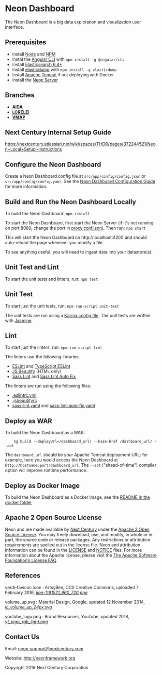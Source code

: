 # Neon Dashboard

The Neon Dashboard is a big data exploration and visualization user interface.

## Prerequisites

* Install [Node](https://nodejs.org/en/) and [NPM](https://www.npmjs.com/)
* Instal the [Angular CLI](https://github.com/angular/angular-cli) with `npm install -g @angular/cli`
* Install [Elasticsearch 6.4+](https://www.elastic.co/products/elasticsearch)
* Install [elasticdump](https://www.npmjs.com/package/elasticdump) with `npm install -g elasticdump`
* Install [Apache Tomcat](http://tomcat.apache.org/) if not deploying with Docker
* Install the [Neon Server](https://github.com/NextCenturyCorporation/neon-server)

## Branches

* [**AIDA**](https://github.com/NextCenturyCorporation/neon-dash-internal/tree/verdi-master/)
* [**LORELEI**](https://github.com/NextCenturyCorporation/neon-dash-internal/tree/lorelei-master/)
* [**VMAP**](https://github.com/NextCenturyCorporation/neon-dash-internal/tree/vmap-master/)

## Next Century Internal Setup Guide

https://nextcentury.atlassian.net/wiki/spaces/THOR/pages/372244521/Neon+Local+Setup+Instructions

## Configure the Neon Dashboard

Create a Neon Dashboard config file at `src/app/config/config.json` or `src/app/config/config.yaml`.  See the [Neon Dashboard Configuration Guide](./DASHBOARD_CONFIGURATION_GUIDE.md) for more information.

## Build and Run the Neon Dashboard Locally

To build the Neon Dashboard: `npm install`

To start the Neon Dashboard, first start the Neon Server (if it's not running on port 8080, change the port in [proxy.conf.json](./proxy.conf.json)).  Then run: `npm start`

This will start the Neon Dashboard on http://localhost:4200 and should auto-reload the page whenever you modify a file.

To see anything useful, you will need to ingest data into your datastore(s).

## Unit Test and Lint

To start the unit tests and linters, run: `npm test`

## Unit Test

To start just the unit tests, run: `npm run-script unit-test`

The unit tests are run using a [Karma config file](./karma.conf.js).  The unit tests are written with [Jasmine](https://jasmine.github.io/).

## Lint

To start just the linters, run: `npm run-script lint`

The linters use the following libraries:
- [ESLint](https://eslint.org/) and [TypeScript ESLint](https://github.com/typescript-eslint/typescript-eslint)
- [JS Beautify](https://github.com/beautify-web/js-beautify) (HTML only)
- [Sass Lint](https://github.com/sasstools/sass-lint) and [Sass Lint Auto Fix](https://github.com/srowhani/sass-lint-auto-fix)

The linters are run using the following files:
- [.eslintrc.yml](./.eslintrc.yml)
- [.jsbeautifyrc](./.jsbeautifyrc)
- [sass-lint.yaml](./sass-lint.yaml) and [sass-lint-auto-fix.yaml](./sass-lint-auto-fix.yaml)

## Deploy as WAR

To build the Neon Dashboard as a WAR:

        ng build --deployUrl=/dashboard_url/ --base-href /dashboard_url/ --aot

The `dashboard_url` should be your Apache Tomcat deployment URL:  for example, here you would access the Neon Dashboard at `http://hostname:port/dashboard_url`.  The `--aot` ("ahead-of-time") compiler option will improve runtime performance.

## Deploy as Docker Image

To build the Neon Dashboard as a Docker Image, see the [README in the docker folder](./docker/)

## Apache 2 Open Source License

Neon and  are made available by [Next Century](http://www.nextcentury.com) under the [Apache 2 Open Source License](http://www.apache.org/licenses/LICENSE-2.0.txt). You may freely download, use, and modify, in whole or in part, the source code or release packages. Any restrictions or attribution requirements are spelled out in the license file. Neon and  attribution information can be found in the [LICENSE](./LICENSE) and [NOTICE](./NOTICE.md) files. For more information about the Apache license, please visit the [The Apache Software Foundation’s License FAQ](http://www.apache.org/foundation/license-faq.html).

## References

verdi-favicon.icon : ArtsyBee, CC0 Creative Commons, uploaded 7 February 2016, [*lion-1181521_960_720.png*](https://pixabay.com/en/lion-egyptian-ancient-egypt-1181521/)

volume_up.svg : Material Design, Google, updated 12 November 2014, [*ic_volume_up_24px.svg*](https://github.com/google/material-design-icons/blob/master/av/svg/production/ic_volume_up_24px.svg)

youtube_logo.png : Brand Resources, YouTube, updated 2018, [*yt_logo_rgb_light.png*](https://www.youtube.com/yt/about/brand-resources/#logos-icons-colors)

## Contact Us

Email: neon-support@nextcentury.com

Website: http://neonframework.org

Copyright 2019 Next Century Corporation
